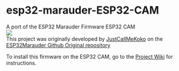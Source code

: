 # esp32-marauder-ESP32-CAM
A port of the ESP32 Marauder Firmware ESP32 CAM
<br />
<img src="https://raw.githubusercontent.com/sorinbotirla/esp32-marauder-ESP32-CAM/refs/heads/main/images/dual-esp32-cam-marauder-front.jpg" />
<br />
This project was originally developed by [JustCallMeKoko](https://github.com/justcallmekoko/) on the [ESP32Marauder Github Original repository](https://github.com/justcallmekoko/ESP32Marauder)

To install this firmware on the ESP32 CAM, go to the [Project Wiki](https://github.com/sorinbotirla/esp32-marauder-ESP32-CAM/wiki) for instructions.
